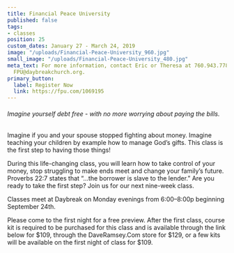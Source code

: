 ```yaml
---
title: Financial Peace University
published: false
tags:
- classes
position: 25
custom_dates: January 27 - March 24, 2019
image: "/uploads/Financial-Peace-University_960.jpg"
small_image: "/uploads/Financial-Peace-University_480.jpg"
meta_text: For more information, contact Eric or Theresa at 760.943.7780 or email
  FPU@daybreakchurch.org.
primary_button:
  label: Register Now
  link: https://fpu.com/1069195
---
```


###### Imagine yourself debt free - with no more worrying about paying the bills.

Imagine if you and your spouse stopped fighting about money. Imagine teaching your children by example how to manage God’s gifts.  This class is the first step to having those things!

During this life-changing class, you will learn how to take control of your money, stop struggling to make ends meet and change your family’s future. Proverbs 22:7 states that “...the borrower is slave to the lender.” Are you ready to take the first step? Join us for our next nine-week class.

Classes meet at Daybreak on Monday evenings from 6:00–8:00p beginning September 24th.

Please come to the first night for a free preview. After the first class, course kit is required to be purchased for this class and is available through the link below for $109, through the DaveRamsey.Com store for $129, or a few kits will be available on the first night of class for $109.
